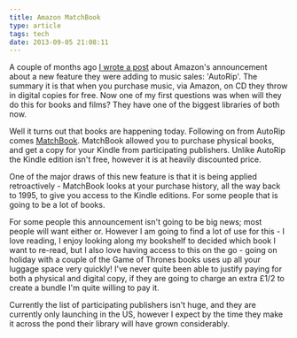 ```yaml
---
title: Amazon MatchBook
type: article
tags: tech
date: 2013-09-05 21:08:11
---
```


<p> A couple of months ago <a href="http://jamesdoc.com/blog/autoripping-from-amazon">I wrote a post</a> about Amazon&#39;s announcement about a new feature they were adding to music sales: &#39;AutoRip&#39;. The summary it is that when you purchase music, via Amazon, on CD they throw in digital copies for free. Now one of my first questions was when will they do this for books and films? They have one of the biggest libraries of both now.</p><p> Well it turns out that books are happening today. Following on from AutoRip comes <a href="https://www.amazon.com/gp/feature.html?ie=UTF8&amp;docId=1001373341">MatchBook</a>. MatchBook allowed you to purchase physical books, and get a copy for your Kindle from participating publishers. Unlike AutoRip the Kindle edition isn&#39;t free, however it is at heavily discounted price.</p><p> One of the major draws of this new feature is that it is being applied retroactively - MatchBook looks at your purchase history, all the way back to 1995, to give you access to the Kindle editions. For some people that is going to be a lot of books.</p><p> For some people this announcement isn&#39;t going to be big news; most people will want either or. However I am going to find a lot of use for this - I love reading, I enjoy looking along my bookshelf to decided which book I want to re-read, but I also love having access to this on the go - going on holiday with a couple of the Game of Thrones books uses up all your luggage space very quickly! I&#39;ve never quite been able to justify paying for both a physical and digital copy, if they are going to charge an extra &pound;1/2 to create a bundle I&#39;m quite willing to pay it.</p><p> Currently the list of participating publishers isn&#39;t huge, and they are currently only launching in the US, however I expect by the time they make it across the pond their library will have grown considerably.</p>
